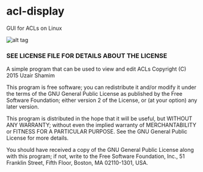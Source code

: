 # acl-display
GUI for ACLs on Linux

![alt tag](https://ushamim.files.wordpress.com/2015/02/ui-2015-02-01.png)

### SEE LICENSE FILE FOR DETAILS ABOUT THE LICENSE
A simple program that can be used to view and edit ACLs
Copyright (C) 2015 Uzair Shamim

This program is free software; you can redistribute it and/or
modify it under the terms of the GNU General Public License
as published by the Free Software Foundation; either version 2
of the License, or (at your option) any later version.

This program is distributed in the hope that it will be useful,
but WITHOUT ANY WARRANTY; without even the implied warranty of
MERCHANTABILITY or FITNESS FOR A PARTICULAR PURPOSE.  See the
GNU General Public License for more details.

You should have received a copy of the GNU General Public License
along with this program; if not, write to the Free Software
Foundation, Inc., 51 Franklin Street, Fifth Floor, Boston, MA
02110-1301, USA.
